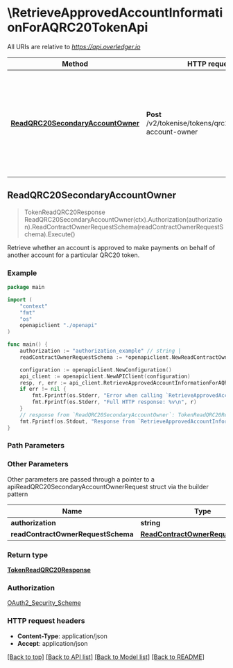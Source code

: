 # \RetrieveApprovedAccountInformationForAQRC20TokenApi

All URIs are relative to *https://api.overledger.io*

Method | HTTP request | Description
------------- | ------------- | -------------
[**ReadQRC20SecondaryAccountOwner**](RetrieveApprovedAccountInformationForAQRC20TokenApi.md#ReadQRC20SecondaryAccountOwner) | **Post** /v2/tokenise/tokens/qrc20/secondary-account-owner | Retrieve whether an account is approved to make payments on behalf of another account for a particular QRC20 token.



## ReadQRC20SecondaryAccountOwner

> TokenReadQRC20Response ReadQRC20SecondaryAccountOwner(ctx).Authorization(authorization).ReadContractOwnerRequestSchema(readContractOwnerRequestSchema).Execute()

Retrieve whether an account is approved to make payments on behalf of another account for a particular QRC20 token.



### Example

```go
package main

import (
    "context"
    "fmt"
    "os"
    openapiclient "./openapi"
)

func main() {
    authorization := "authorization_example" // string | 
    readContractOwnerRequestSchema := *openapiclient.NewReadContractOwnerRequestSchema() // ReadContractOwnerRequestSchema | 

    configuration := openapiclient.NewConfiguration()
    api_client := openapiclient.NewAPIClient(configuration)
    resp, r, err := api_client.RetrieveApprovedAccountInformationForAQRC20TokenApi.ReadQRC20SecondaryAccountOwner(context.Background()).Authorization(authorization).ReadContractOwnerRequestSchema(readContractOwnerRequestSchema).Execute()
    if err != nil {
        fmt.Fprintf(os.Stderr, "Error when calling `RetrieveApprovedAccountInformationForAQRC20TokenApi.ReadQRC20SecondaryAccountOwner``: %v\n", err)
        fmt.Fprintf(os.Stderr, "Full HTTP response: %v\n", r)
    }
    // response from `ReadQRC20SecondaryAccountOwner`: TokenReadQRC20Response
    fmt.Fprintf(os.Stdout, "Response from `RetrieveApprovedAccountInformationForAQRC20TokenApi.ReadQRC20SecondaryAccountOwner`: %v\n", resp)
}
```

### Path Parameters



### Other Parameters

Other parameters are passed through a pointer to a apiReadQRC20SecondaryAccountOwnerRequest struct via the builder pattern


Name | Type | Description  | Notes
------------- | ------------- | ------------- | -------------
 **authorization** | **string** |  | 
 **readContractOwnerRequestSchema** | [**ReadContractOwnerRequestSchema**](ReadContractOwnerRequestSchema.md) |  | 

### Return type

[**TokenReadQRC20Response**](TokenReadQRC20Response.md)

### Authorization

[OAuth2_Security_Scheme](../README.md#OAuth2_Security_Scheme)

### HTTP request headers

- **Content-Type**: application/json
- **Accept**: application/json

[[Back to top]](#) [[Back to API list]](../README.md#documentation-for-api-endpoints)
[[Back to Model list]](../README.md#documentation-for-models)
[[Back to README]](../README.md)

